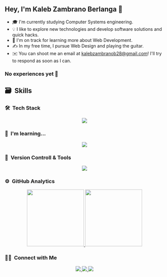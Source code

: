 ## Hey, I'm Kaleb Zambrano Berlanga 👋

- 🎓  I'm currently studying Computer Systems engineering.
- 💡  I like to explore new technologies and develop software solutions and quick hacks.
- 🌱  I'm on track for learning more about Web Development.
- ✍️  In my free time, I pursue Web Design and playing the guitar.
- ✉️  You can shoot me an email at kalebzambranob28@gmail.com! I'll try to respond as soon as I can.

### No experiences yet 🥲 
## 🗃 &nbsp;Skills
### 🛠 &nbsp;Tech Stack

<p align="center">
  <img src="https://skillicons.dev/icons?i=html,css,js,mysql,nodejs,react,astro,tailwind,bootstrap" />
</p>

### 📜 &nbsp;I'm learning...

<p align="center">
  <img src="https://skillicons.dev/icons?i=express,nextjs,ts,py,wordpress,php,laravel" />
</p>

### 🧰 &nbsp;Version Controll & Tools

<p align="center">
  <img src="https://skillicons.dev/icons?i=git,github,vscode,idea,pnpm,vercel,vite" />
</p>

### ⚙️ &nbsp;GitHub Analytics

<p align="center">
  <a href="https://github.com/KalZon">
    <img height="180em" src="https://github-readme-stats-eight-theta.vercel.app/api?username=KalZon&show_icons=true&theme=algolia&include_all_commits=true&count_private=true"/>
  </a>
  <a href="https://github.com/KalZon">
    <img height="180em" src="https://github-readme-stats-eight-theta.vercel.app/api/top-langs/?username=KalZon&layout=compact&langs_count=8&theme=algolia"/>
  </a>
</p>

### 🤝🏻 &nbsp;Connect with Me

<div align="center">
  <a href="https://www.linkedin.com/in/kaleb-zambrano-berlanga-2118a0300/">
    <img src="https://skillicons.dev/icons?i=linkedin" />
  </a>
  <a href="https://www.instagram.com/kal.zambrano/">
    <img src="https://skillicons.dev/icons?i=instagram" />
  </a>
  <a href="mailto:kalebzambranob28@gmail.com">
    <img src="https://skillicons.dev/icons?i=gmail" />
  </a>
</div>




